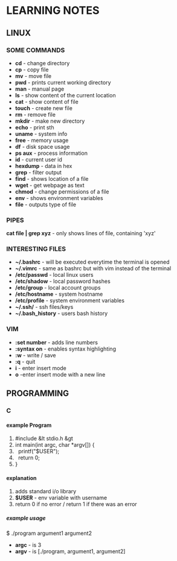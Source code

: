# LEARNING NOTES

## LINUX

### SOME COMMANDS

- **cd** - change directory
- **cp** - copy file
- **mv** - move file
- **pwd** - prints current working directory
- **man** - manual page
- **ls** - show content of the current location
- **cat** - show content of file
- **touch** - create new file
- **rm** - remove file
- **mkdir** - make new directory
- **echo** - print sth
- **uname** - system info
- **free** - memory usage
- **df** - disk space usage
- **ps aux** - process information
- **id** - current user id
- **hexdump** - data in hex
- **grep** - filter output
- **find** - shows location of a file
- **wget** - get webpage as text
- **chmod** - change permissions of a file
- **env** - shows environment variables
- **file** - outputs type of file

### PIPES

**cat file | grep xyz** - only shows lines of file, containing 'xyz'

### INTERESTING FILES

- **~/.bashrc** - will be executed everytime the terminal is opened
- **~/.vimrc** - same as bashrc but with vim instead of the terminal
- **/etc/passwd** - local linux users
- **/etc/shadow** - local password hashes
- **/etc/group** - local account groups
- **/etc/hostname** - system hostname
- **/etc/profile** - system environment variables
- **~/.ssh/** - ssh files/keys
- **~/.bash_history** - users bash history

### VIM

- **:set number** - adds line numbers
- **:syntax on** - enables syntax highlighting
- **:w** - write / save
- **:q** - quit
- **i** - enter insert mode
- **o** -enter insert mode with a new line

## PROGRAMMING

### C

#### example Program

1. \#include &lt stdio.h &gt  
2.  int main(int argc, char *argv[]) {  
3.  &nbsp;&nbsp;printf("$USER");  
4.  &nbsp;&nbsp;return 0;  
5. }  

#### explanation

1. adds standard i/o library
3. **$USER** - env variable with username
4. return 0 if no error / return 1 if there was an error

##### example usage

$ ./program argument1 argument2

- **argc** - is 3
- **argv** - is \[./program, argument1, argument2\]

